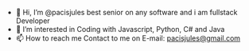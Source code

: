 - 👋 Hi, I’m @pacisjules best senior on any software and i am fullstack Developer
- 👀 I’m interested in Coding with Javascript, Python, C# and Java
- 📫 How to reach me Contact to me on E-mail: pacisjules@gmail.com



<!---
pacisjules/pacisjules is a ✨ special ✨ repository because its `README.md` (this file) appears on your GitHub profile.
You can click the Preview link to take a look at your changes.
--->
